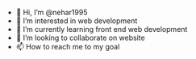 - 👋 Hi, I’m @nehar1995
- 👀 I’m interested in web development
- 🌱 I’m currently learning front end web development
- 💞️ I’m looking to collaborate on website
- 📫 How to reach me to my goal

<!---
nehar1995/nehar1995 is a ✨ special ✨ repository because its `README.md` (this file) appears on your GitHub profile.
You can click the Preview link to take a look at your changes.
--->
